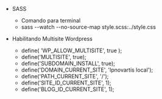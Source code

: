 * SASS
  - Comando para terminal
  - sass --watch --no-source-map style.scss:../style.css

* Habilitando Multisite Wordpress
  - define( 'WP_ALLOW_MULTISITE', true );
  - define('MULTISITE', true);
  - define('SUBDOMAIN_INSTALL', true);
  - define('DOMAIN_CURRENT_SITE', 'lpnovartis local');
  - define('PATH_CURRENT_SITE', '/');
  - define('SITE_ID_CURRENT_SITE', 1);
  - define('BLOG_ID_CURRENT_SITE', 1);
